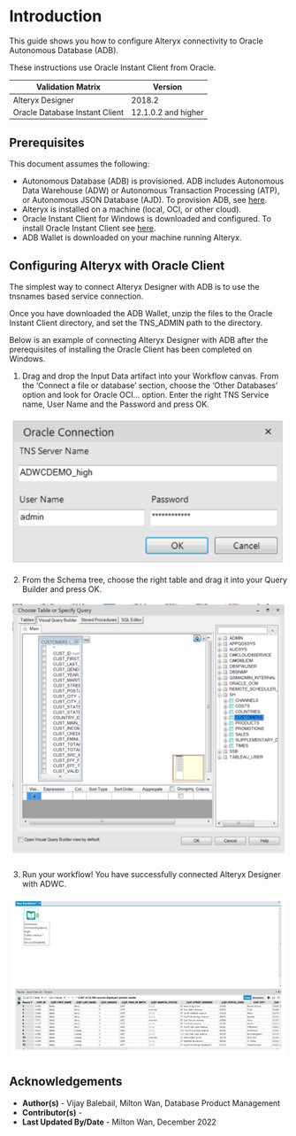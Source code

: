 # **Introduction**

This guide shows you how to configure Alteryx connectivity to Oracle Autonomous Database (ADB).

These instructions use Oracle Instant Client from Oracle.

| Validation Matrix              | Version             |
| ------------------------------ | ------------------- |
| Alteryx Designer               | 2018.2              |
| Oracle Database Instant Client | 12.1.0.2 and higher |

## **Prerequisites**

This document assumes the following:

- Autonomous Database (ADB) is provisioned. ADB includes Autonomous Data Warehouse (ADW) or Autonomous Transaction Processing (ATP), or Autonomous JSON Database (AJD).  To provision ADB, see [here](https://docs.oracle.com/en/cloud/paas/autonomous-database/adbsa/autonomous-provision.html#GUID-0B230036-0A05-4CA3-AF9D-97A255AE0C08).
- Alteryx is installed on a machine (local, OCI, or other cloud).   
- Oracle Instant Client for Windows is downloaded and configured.  To install Oracle Instant Client see [here](https://www.oracle.com/database/technologies/instant-client/winx64-64-downloads.html).
- ADB Wallet is downloaded on your machine running Alteryx.

## **Configuring Alteryx with Oracle Client**

The simplest way to connect Alteryx Designer with ADB is to use the tnsnames based service connection.

Once you have downloaded the ADB Wallet, unzip the files to the Oracle Instant Client directory, and set the TNS_ADMIN path to the directory.

Below is an example of connecting Alteryx Designer with ADB after the prerequisites of installing the Oracle Client has been completed on Windows.

1. Drag and drop the Input Data artifact into your Workflow canvas. From the ‘Connect a file or database’ section, choose the ‘Other Databases’ option and look for Oracle OCI… option. Enter the right TNS Service name, User Name and the Password and press OK.

  ![alteryx-sign-in](./images/alteryx-sign-in.png)



2. From the Schema tree, choose the right table and drag it into your Query Builder and press OK.

  ![schema](./images/schema.png)

3. Run your workflow! You have successfully connected Alteryx Designer with ADWC.

  ![workflow](./images/workflow.png)



## **Acknowledgements**

* **Author(s)** - Vijay Balebail, Milton Wan, Database Product Management
* **Contributor(s)** -
* **Last Updated By/Date** - Milton Wan, December 2022
